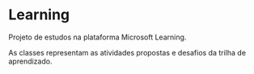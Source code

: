 # Learning

Projeto de estudos na plataforma Microsoft Learning.

As classes representam as atividades propostas e desafios da trilha de aprendizado.

